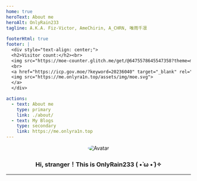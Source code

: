 ```yaml
---
home: true
heroText: About me
heroAlt: OnlyRain233
tagline: A.K.A. Fiz-Victor, AmeChirin, A_CHRN, 唯雨千凛
  
footerHtml: true
footer: |
  <div style="text-align: center;">
  <h2>Visitor count:</h2><br>
  <img src="https://moe-counter.glitch.me/get/@6475578645547358?theme=moebooru">
  <br>
  <a href="https://icp.gov.moe/?keyword=20236040" target="_blank" rel="nofollow">
  <img src="https://me.onlyra1n.top/assets/img/moe.svg">
  </a>
  </div>

actions:
  - text: About me
    type: primary
    link: ./about/
  - text: My Blogs
    type: secondary
    link: https://me.onlyra1n.top
---
```


<div style="text-align: center">
<img src="https://cravatar.cn/avatar/949b4b017cd9c5b03ec65cfc715c17ec?s=128" alt="Avatar" style="border-radius: 50%">
<h3>Hi, stranger！This is OnlyRain233 ( •̀ ω •́ )✧</h3>
</div>

---
